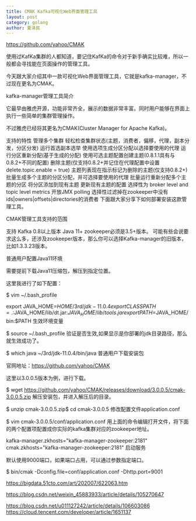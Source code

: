 ```yaml
---
title: CMAK Kafka可视化Web界面管理工具
layout: post
category: golang
author: 夏泽民
---
```

https://github.com/yahoo/CMAK

使用过KafKa集群的人都知道，要记住KafKa的命令对于新手确实比较难，所以一般都会寻找能在页面操作的管理工具。

今天跟大家介绍其中一款可视化Web界面管理工具，它就是kafka-manager，不过现在更名为CMAK。

<!-- more -->
kafka-manager管理工具简介

它最早由雅虎开源，功能非常齐全，展示的数据非常丰富。同时用户能够在界面上执行一些简单的集群管理操作。

不过雅虎已经将其更名为CMAK(Cluster Manager for Apache Kafka)。

支持的特性
管理多个集群
轻松检查集群状态(主题，消费者，偏移，代理，副本分发，分区分发)
运行首选副本选举
使用选项生成分区分配以选择要使用的代理
运行分区重新分配(基于生成的分配)
使用可选主题配置创建主题(0.8.1.1具有与0.8.2+不同的配置)
删除主题(仅支持0.8.2+并记住在代理配置中设置delete.topic.enable = true)
主题列表现在指示标记为删除的主题(仅支持0.8.2+)
批量生成多个主题的分区分配，并可选择要使用的代理
批量运行重新分配多个主题的分区
将分区添加到现有主题
更新现有主题的配置
选择性为 broker level and topic level metrics 开放JMX polling
选择性过滤掉在zookeeper中没有ids|owners|offsets|directories的消费者
下面跟大家分享下如何部署安装这款管理工具。

CMAK管理工具支持的范围

支持 Kafka 0.8以上版本
Java 11+
zookeeper必须是3.5+版本。
可能有些会说要求这么多，还涉及zookeeper版本，那么你可以选择Kafka-manager的旧版本，比如1.3.3.23版本。

普通用户配置Java11环境

需要提前下载Java11压缩包，解压到指定位置。

这里我进行了如下配置：

$ vim ~/.bash_profile  
 
export JAVA_HOME=$HOME/3rd/jdk-11.0.4 
export CLASSPATH=.:$JAVA_HOME/lib/dt.jar:$JAVA_HOME/lib/tools.jar 
export PATH=$JAVA_HOME/bin:$PATH 
生效环境变量

$ source ~/.bash_profile 
验证是否生效,如果显示是你部署的jdk目录路径，那么就生效成功了。

$ which java 
~/3rd/jdk-11.0.4/bin/java 
普通用户下载安装包

官网地址：https://github.com/yahoo/CMAK

这里以3.0.0.5版本为例，进行下载。

$ wget https://github.com/yahoo/CMAK/releases/download/3.0.0.5/cmak-3.0.0.5.zip 
解压安装包，并进入解压后的目录。

$ unzip cmak-3.0.0.5.zip$ cd cmak-3.0.0.5 
修改配置文件application.conf

$ vim cmak-3.0.0.5/conf/application.conf 
用上面的命令编辑打开文件，将下面的两个配置项配置成你实际的kafka集群对应的zookeeper地址。

kafka-manager.zkhosts="kafka-manager-zookeeper:2181" 
cmak.zkhosts="kafka-manager-zookeeper:2181" 
启动服务

默认使用9000端口，如果端口占用，可以通过参数指定端口。

$ bin/cmak -Dconfig.file=conf/application.conf -Dhttp.port=9001 

https://bigdata.51cto.com/art/202007/622063.htm

https://blog.csdn.net/weixin_45883933/article/details/105270647

https://blog.csdn.net/u011127242/article/details/106603086
https://cloud.tencent.com/developer/article/1651137